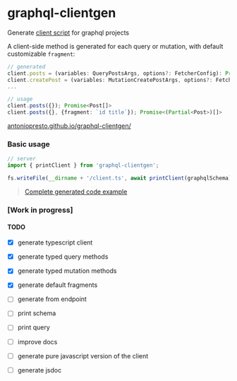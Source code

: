 # graphql-clientgen

Generate [client script](https://github.com/antoniopresto/graphql-clientgen/blob/master/examples/generated.ts#L73) for graphql projects

A client-side method is generated for each query or mutation, with default customizable `fragment`:
```ts
// generated
client.posts = (variables: QueryPostsArgs, options?: FetcherConfig): Promise<Post[]> => { /**/ };
client.createPost = (variables: MutationCreatePostArgs, options?: FetcherConfig): Promise<Post> => { /**/ };
...

// usage
client.posts({}); Promise<Post[]>
client.posts({}, {fragment: `id title`}); Promise<(Partial<Post>)[]>
```

[antoniopresto.github.io/graphql-clientgen/](https://antoniopresto.github.io/graphql-clientgen/)


### Basic usage

```ts
// server
import { printClient } from 'graphql-clientgen';

fs.writeFile(__dirname + '/client.ts', await printClient(graphqlSchema));
```

> [Complete generated code example](https://github.com/antoniopresto/graphql-clientgen/blob/master/client.ts#L152)


### [Work in progress]
#### TODO
- [x] generate typescript client
- [x] generate typed query methods
- [x] generate typed mutation methods
- [x] generate default fragments
- [ ] generate from endpoint
- [ ] print schema
- [ ] print query
- [ ] improve docs
- [ ] generate pure javascript version of the client
- [ ] generate jsdoc

